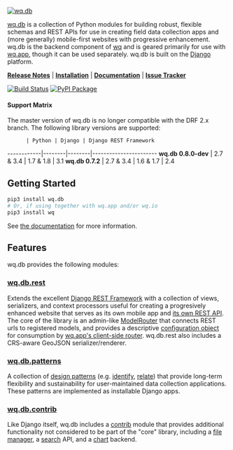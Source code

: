 [![wq.db](https://raw.github.com/wq/wq/master/images/256/wq.db.png)](https://wq.io/wq.db)

[wq.db](https://wq.io/wq.db) is a collection of Python modules for building robust, flexible schemas and REST APIs for use in creating field data collection apps and (more generally) mobile-first websites with progressive enhancement.  wq.db is the backend component of [wq] and is geared primarily for use with [wq.app], though it can be used separately.  wq.db is built on the [Django] platform.

[**Release Notes**](https://github.com/wq/wq.db/releases) | [**Installation**](https://wq.io/docs/setup) | [**Documentation**](https://wq.io/wq.db) | [**Issue Tracker**](https://github.com/wq/wq.db/issues)

[![Build Status](https://travis-ci.org/wq/wq.db.svg?branch=master)](https://travis-ci.org/wq/wq.db)
[![PyPI Package](https://pypip.in/version/wq.db/badge.svg?style=flat)](https://pypi.python.org/pypi/wq.db)

#### Support Matrix

The master version of wq.db is no longer compatible with the DRF 2.x branch.  The following library versions are supported:

          | Python | Django | Django REST Framework
------------|--------|--------|-----------------------
**wq.db 0.8.0-dev** | 2.7 & 3.4 | 1.7 & 1.8 | 3.1
**wq.db 0.7.2** | 2.7 & 3.4 | 1.6 & 1.7 | 2.4

## Getting Started

```bash
pip3 install wq.db
# Or, if using together with wq.app and/or wq.io
pip3 install wq
```

See [the documentation] for more information.

## Features

wq.db provides the following modules:

### [wq.db.rest]
Extends the excellent [Django REST Framework] with a collection of views, serializers, and context processors useful for creating a progresively enhanced website that serves as its own mobile app and [its own REST API].  The core of the library is an admin-like [ModelRouter] that connects REST urls to registered models, and provides a descriptive [configuration object] for consumption by [wq.app's client-side router].  wq.db.rest also includes a CRS-aware GeoJSON serializer/renderer.

### [wq.db.patterns]
A collection of [design patterns]&nbsp;(e.g. [identify], [relate]) that provide long-term flexibility and sustainability for user-maintained data collection applications.  These patterns are implemented as installable Django apps.

### [wq.db.contrib]
Like Django itself, wq.db includes a [contrib] module that provides additional functionality not considered to be part of the "core" library, including a [file manager], a [search] API, and a [chart] backend.

[wq]: https://wq.io
[Django]: https://www.djangoproject.com/
[the documentation]: https://wq.io/docs/
[wq.db.rest]: https://wq.io/docs/about-rest
[wq.app]: https://wq.io/wq.app
[its own REST API]: https://wq.io/docs/website-rest-api
[wq.app's client-side router]: https://wq.io/docs/app-js
[Django REST Framework]: http://django-rest-framework.org
[ModelRouter]: https://wq.io/docs/router
[configuration object]: https://wq.io/docs/config
[wq.db.patterns]: https://wq.io/docs/about-patterns
[design patterns]: https://wq.io/docs/about-patterns
[identify]: https://wq.io/docs/identify
[relate]: https://wq.io/docs/relate
[wq.db.contrib]: https://wq.io/chapters/contrib/docs
[contrib]: https://wq.io/chapters/contrib/docs
[file manager]: https://wq.io/docs/files
[search]: https://wq.io/docs/search
[chart]: https://wq.io/docs/chart
